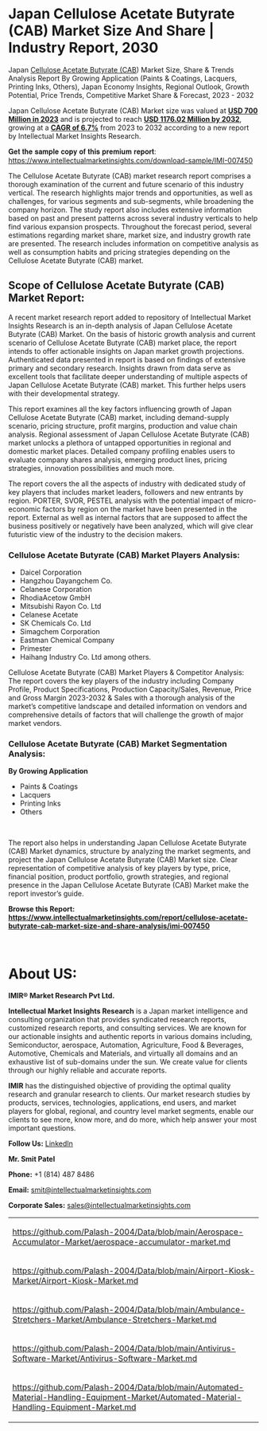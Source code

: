 <h1>Japan Cellulose Acetate Butyrate (CAB) Market Size And Share | Industry Report, 2030</h1>
<p>Japan <a href="https://www.intellectualmarketinsights.com/report/cellulose-acetate-butyrate-cab-market-size-and-share-analysis/imi-007450">Cellulose Acetate Butyrate (CAB</a>) Market Size, Share &amp; Trends Analysis Report By Growing Application (Paints &amp; Coatings, Lacquers, Printing Inks, Others), Japan Economy Insights, Regional Outlook, Growth Potential, Price Trends, Competitive Market Share &amp; Forecast, 2023 - 2032</p>
<p>Japan Cellulose Acetate Butyrate (CAB) Market size was valued at&nbsp;<strong><u>USD 700 Million in 2023</u></strong>&nbsp;and is projected to reach&nbsp;<strong><u>USD 1176.02 Million by 2032</u></strong>, growing at a&nbsp;<strong><u>CAGR of 6.7%</u></strong>&nbsp;from 2023 to 2032 according to a new report by Intellectual Market Insights Research.</p>
<p>𝐆𝐞𝐭 𝐭𝐡𝐞 𝐬𝐚𝐦𝐩𝐥𝐞 𝐜𝐨𝐩𝐲 𝐨𝐟 𝐭𝐡𝐢𝐬 𝐩𝐫𝐞𝐦𝐢𝐮𝐦 𝐫𝐞𝐩𝐨𝐫𝐭: <a href="https://www.intellectualmarketinsights.com/download-sample/IMI-007450">https://www.intellectualmarketinsights.com/download-sample/IMI-007450</a></p>
<p>The Cellulose Acetate Butyrate (CAB) market research report comprises a thorough examination of the current and future scenario of this industry vertical. The research highlights major trends and opportunities, as well as challenges, for various segments and sub-segments, while broadening the company horizon. The study report also includes extensive information based on past and present patterns across several industry verticals to help find various expansion prospects. Throughout the forecast period, several estimations regarding market share, market size, and industry growth rate are presented. The research includes information on competitive analysis as well as consumption habits and pricing strategies depending on the Cellulose Acetate Butyrate (CAB) market.</p>
<h2>Scope of Cellulose Acetate Butyrate (CAB) Market Report:</h2>
<p>A recent market research report added to repository of Intellectual Market Insights Research is an in-depth analysis of Japan Cellulose Acetate Butyrate (CAB) Market. On the basis of historic growth analysis and current scenario of Cellulose Acetate Butyrate (CAB) market place, the report intends to offer actionable insights on Japan market growth projections. Authenticated data presented in report is based on findings of extensive primary and secondary research. Insights drawn from data serve as excellent tools that facilitate deeper understanding of multiple aspects of Japan Cellulose Acetate Butyrate (CAB) market. This further helps users with their developmental strategy.</p>
<p>This report examines all the key factors influencing growth of Japan Cellulose Acetate Butyrate (CAB) market, including demand-supply scenario, pricing structure, profit margins, production and value chain analysis. Regional assessment of Japan Cellulose Acetate Butyrate (CAB) market unlocks a plethora of untapped opportunities in regional and domestic market places. Detailed company profiling enables users to evaluate company shares analysis, emerging product lines, pricing strategies, innovation possibilities and much more.</p>
<p>The report covers the all the aspects of industry with dedicated study of key players that includes market leaders, followers and new entrants by region. PORTER, SVOR, PESTEL analysis with the potential impact of micro-economic factors by region on the market have been presented in the report. External as well as internal factors that are supposed to affect the business positively or negatively have been analyzed, which will give clear futuristic view of the industry to the decision makers.</p>
<h3>Cellulose Acetate Butyrate (CAB) Market Players Analysis:</h3>
<ul>
<li>Daicel Corporation</li>
<li>Hangzhou Dayangchem Co.</li>
<li>Celanese Corporation</li>
<li>RhodiaAcetow GmbH</li>
<li>Mitsubishi Rayon Co. Ltd</li>
<li>Celanese Acetate</li>
<li>SK Chemicals Co. Ltd</li>
<li>Simagchem Corporation</li>
<li>Eastman Chemical Company</li>
<li>Primester</li>
<li>Haihang Industry Co. Ltd among others.</li>
</ul>
<p>Cellulose Acetate Butyrate (CAB) Market Players &amp; Competitor Analysis: The report covers the key players of the industry including Company Profile, Product Specifications, Production Capacity/Sales, Revenue, Price and Gross Margin 2023-2032 &amp; Sales with a thorough analysis of the market&rsquo;s competitive landscape and detailed information on vendors and comprehensive details of factors that will challenge the growth of major market vendors.</p>
<h3>Cellulose Acetate Butyrate (CAB) Market Segmentation Analysis:</h3>
<p><strong>By Growing Application</strong></p>
<ul>
<li>Paints &amp; Coatings</li>
<li>Lacquers</li>
<li>Printing Inks</li>
<li>Others</li>
</ul>
<p>&nbsp;</p>
<p>The report also helps in understanding Japan Cellulose Acetate Butyrate (CAB) Market dynamics, structure by analyzing the market segments, and project the Japan Cellulose Acetate Butyrate (CAB)&nbsp;Market size. Clear representation of competitive analysis of key players by type, price, financial position, product portfolio, growth strategies, and regional presence in the Japan Cellulose Acetate Butyrate (CAB) Market make the report investor&rsquo;s guide.</p>
<p><strong>Browse this Report:&nbsp; </strong><a href="https://www.intellectualmarketinsights.com/report/cellulose-acetate-butyrate-cab-market-size-and-share-analysis/imi-007450"><strong>https://www.intellectualmarketinsights.com/report/cellulose-acetate-butyrate-cab-market-size-and-share-analysis/imi-007450</strong></a></p>
<p>&nbsp;</p>
<h1>About US:</h1>
<p><strong>IMIR&reg; Market Research Pvt Ltd.</strong></p>
<p><strong>Intellectual Market Insights Research</strong> is a Japan market intelligence and consulting organization that provides syndicated research reports, customized research reports, and consulting services. We are known for our actionable insights and authentic reports in various domains including, Semiconductor, aerospace, Automation, Agriculture, Food &amp; Beverages, Automotive, Chemicals and Materials, and virtually all domains and an exhaustive list of sub-domains under the sun. We create value for clients through our highly reliable and accurate reports.</p>
<p><strong>IMIR</strong> has the distinguished objective of providing the optimal quality research and granular research to clients. Our market research studies by products, services, technologies, applications, end users, and market players for global, regional, and country level market segments, enable our clients to see more, know more, and do more, which help answer your most important questions.</p>
<p><strong>Follow Us:</strong> <a href="https://www.linkedin.com/company/imir-marketresearch/">LinkedIn</a></p>
<p><strong>Mr. Smit Patel</strong></p>
<p><strong>Phone:</strong> +1 (814) 487 8486</p>
<p><strong>Email:</strong> <a href="mailto:smit@intellectualmarketinsights.com">smit@intellectualmarketinsights.com</a></p>
<p><strong>Corporate Sales:</strong> <a href="mailto:sales@intellectualmarketinsights.com">sales@intellectualmarketinsights.com</a></p>
<table width="0">
<tbody>
<tr>
<td>
<p><a href="https://github.com/Palash-2004/Data/blob/main/Aerospace-Accumulator-Market/aerospace-accumulator-market.md">https://github.com/Palash-2004/Data/blob/main/Aerospace-Accumulator-Market/aerospace-accumulator-market.md</a></p>
</td>
</tr>
<tr>
<td>
<p><a href="https://github.com/Palash-2004/Data/blob/main/Airport-Kiosk-Market/Airport-Kiosk-Market.md">https://github.com/Palash-2004/Data/blob/main/Airport-Kiosk-Market/Airport-Kiosk-Market.md</a></p>
</td>
</tr>
<tr>
<td>
<p><a href="https://github.com/Palash-2004/Data/blob/main/Ambulance-Stretchers-Market/Ambulance-Stretchers-Market.md">https://github.com/Palash-2004/Data/blob/main/Ambulance-Stretchers-Market/Ambulance-Stretchers-Market.md</a></p>
</td>
</tr>
<tr>
<td>
<p><a href="https://github.com/Palash-2004/Data/blob/main/Antivirus-Software-Market/Antivirus-Software-Market.md">https://github.com/Palash-2004/Data/blob/main/Antivirus-Software-Market/Antivirus-Software-Market.md</a></p>
</td>
</tr>
<tr>
<td>
<p><a href="https://github.com/Palash-2004/Data/blob/main/Automated-Material-Handling-Equipment-Market/Automated-Material-Handling-Equipment-Market.md">https://github.com/Palash-2004/Data/blob/main/Automated-Material-Handling-Equipment-Market/Automated-Material-Handling-Equipment-Market.md</a></p>
</td>
</tr>
</tbody>
</table>
<p>&nbsp;</p>
<p>&nbsp;</p>
